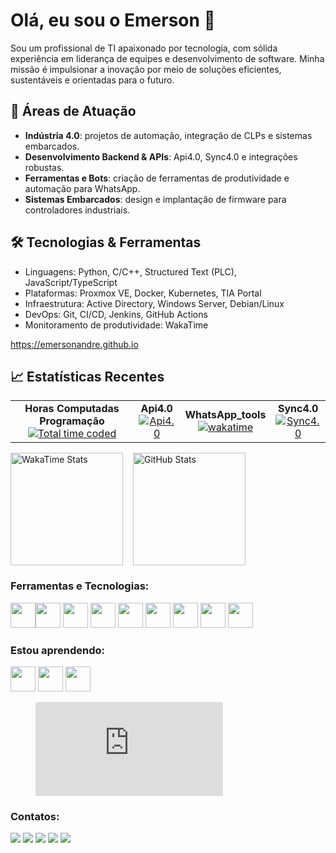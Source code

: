# Olá, eu sou o Emerson 👋

Sou um profissional de TI apaixonado por tecnologia, com sólida experiência em liderança de equipes e desenvolvimento de software. Minha missão é impulsionar a inovação por meio de soluções eficientes, sustentáveis e orientadas para o futuro.

## 🚀 Áreas de Atuação
- **Indústria 4.0**: projetos de automação, integração de CLPs e sistemas embarcados.  
- **Desenvolvimento Backend & APIs**: Api4.0, Sync4.0 e integrações robustas.  
- **Ferramentas e Bots**: criação de ferramentas de produtividade e automação para WhatsApp.  
- **Sistemas Embarcados**: design e implantação de firmware para controladores industriais.

## 🛠 Tecnologias & Ferramentas
- Linguagens: Python, C/C++, Structured Text (PLC), JavaScript/TypeScript  
- Plataformas: Proxmox VE, Docker, Kubernetes, TIA Portal  
- Infraestrutura: Active Directory, Windows Server, Debian/Linux  
- DevOps: Git, CI/CD, Jenkins, GitHub Actions  
- Monitoramento de produtividade: WakaTime

https://emersonandre.github.io

## 📈 Estatísticas Recentes
<table>
  <tr>
    <td align="center">
      <b>Horas Computadas Programação</b><br/>
      <a href="https://wakatime.com/@de487e43-5846-4ab7-b4c6-3bfcdd37d54b">
        <img src="https://wakatime.com/badge/user/de487e43-5846-4ab7-b4c6-3bfcdd37d54b.svg" alt="Total time coded"/>
      </a>
    </td>
    <td align="center">
      <b>Api4.0</b><br/>
      <a href="https://wakatime.com/badge/user/de487e43-5846-4ab7-b4c6-3bfcdd37d54b/project/39e0c006-1833-4e4b-99ff-a8ced305b774">
         <img src="https://wakatime.com/badge/user/de487e43-5846-4ab7-b4c6-3bfcdd37d54b/project/39e0c006-1833-4e4b-99ff-a8ced305b774.svg" alt="Api4.0">
      </a>
    </td>
    <td align="center">
      <b>WhatsApp_tools</b><br/>
      <a href="https://wakatime.com/badge/user/de487e43-5846-4ab7-b4c6-3bfcdd37d54b/project/cb7b0d14-fb25-4b37-9896-b23a9d9c5076">
        <img src="https://wakatime.com/badge/user/de487e43-5846-4ab7-b4c6-3bfcdd37d54b/project/cb7b0d14-fb25-4b37-9896-b23a9d9c5076.svg" alt="wakatime">
      </a>
    </td>
    <td align="center">
      <b>Sync4.0</b><br/>
      <a href="https://wakatime.com/@emersonandre">
        <img src="https://wakatime.com/badge/user/de487e43-5846-4ab7-b4c6-3bfcdd37d54b/project/5d7e2353-1399-40fd-8c56-e43e10682b21.svg" alt="Sync4.0"/>
      </a>
    </td>
  </tr>
</table>
<div style="display: flex; align-items: center; gap: 1rem;">
  <a href="https://github.com/emersonandre">
    <img
      height="180em"
      src="https://github-readme-stats.vercel.app/api/wakatime?username=emersonandre&langs_count=8&theme=dracula&show_icons=true&layout=compact"
      alt="WakaTime Stats"
    />
  </a>
  <a href="https://github.com/emersonandre">
    <img
      height="180em"
      src="https://github-readme-stats.vercel.app/api?username=emersonandre&show_icons=true&theme=dracula&include_all_commits=true&count_private=true"
      alt="GitHub Stats"
    />
  </a>
</div>
          
### Ferramentas e Tecnologias:
<img src="https://cdn.jsdelivr.net/gh/devicons/devicon/icons/git/git-original.svg" width="40" height="40"/><img src="https://cdn.jsdelivr.net/gh/devicons/devicon/icons/csharp/csharp-original.svg" width="40" height="40"/>
<img src="https://cdn.jsdelivr.net/gh/devicons/devicon/icons/docker/docker-plain-wordmark.svg" width="40" height="40" />
<img src="https://cdn.jsdelivr.net/gh/devicons/devicon/icons/mysql/mysql-original.svg" width="40" height="40" />
<img src="https://cdn.jsdelivr.net/gh/devicons/devicon/icons/php/php-plain.svg" width="40" height="40" />
<img src="https://cdn.jsdelivr.net/gh/devicons/devicon/icons/python/python-original-wordmark.svg" width="40" height="40" />
<img src="https://cdn.jsdelivr.net/gh/devicons/devicon/icons/microsoftsqlserver/microsoftsqlserver-plain-wordmark.svg" width="40" height="40" />
<img src="https://cdn.jsdelivr.net/gh/devicons/devicon/icons/amazonwebservices/amazonwebservices-plain-wordmark.svg"  width="40" height="40" />
<img src="https://cdn.jsdelivr.net/gh/devicons/devicon/icons/linux/linux-original.svg" width="40" height="40"/>   
          

### Estou aprendendo:
<img src="https://cdn.jsdelivr.net/gh/devicons/devicon/icons/java/java-original.svg" width="40" height="40"/> <img src="https://cdn.jsdelivr.net/gh/devicons/devicon/icons/dotnetcore/dotnetcore-original.svg" width="40" height="40" />
<img src="https://cdn.jsdelivr.net/gh/devicons/devicon/icons/dot-net/dot-net-original-wordmark.svg" width="40" height="40" />
          
 <figure><embed src="https://wakatime.com/share/@de487e43-5846-4ab7-b4c6-3bfcdd37d54b/c03f4ece-8e62-4159-8e96-1b28686675b5.svg"></embed></figure>         
  
<!-- ![Snake animation](https://github.com/emersonandre/emersonandre/blob/output/github-contribution-grid-snake.svg) -->
  
### Contatos:          
<div>
<a href="#" target="_blank"><img src="https://img.shields.io/badge/YouTube-FF0000?style=for-the-badge&logo=youtube&logoColor=white" target="_blank"></a>
<a href="https://instagram.com/emersonandree" target="_blank"><img src="https://img.shields.io/badge/-Instagram-%23E4405F?style=for-the-badge&logo=instagram&logoColor=white" target="_blank"></a>
<a href="https://www.twitch.tv/misterreme" target="_blank"><img src="https://img.shields.io/badge/Twitch-9146FF?style=for-the-badge&logo=twitch&logoColor=white" target="_blank"></a>
<a href = "mailto:emersonsilvestrin@live.com"><img src="https://img.shields.io/badge/Gmail-D14836?style=for-the-badge&logo=gmail&logoColor=white" target="_blank"></a>
<a href="https://www.linkedin.com/in/emerson-silvestrin-293108160/" target="_blank"><img src="https://img.shields.io/badge/-LinkedIn-%230077B5?style=for-the-badge&logo=linkedin&logoColor=white" target="_blank"></a>   
</div>


